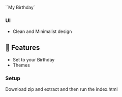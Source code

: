 ``My Birthday`
### UI
* Clean and Minimalist design


## 🎨 Features

* Set to your Birthday
* Themes

### Setup

Download zip and extract and then run the index.html


